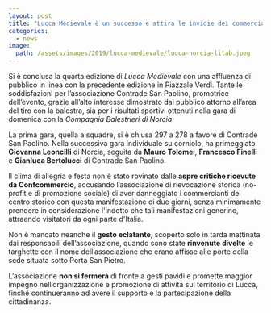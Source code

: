 ```yaml
---
layout: post
title: "Lucca Medievale è un successo e attira le invidie dei commercianti del centro storico"
categories:
  - news
image:
  path: /assets/images/2019/lucca-medievale/lucca-norcia-litab.jpeg
---
```


Si è conclusa la quarta edizione di *Lucca Medievale* con una affluenza di
pubblico in linea con la precedente edizione in Piazzale Verdi. Tante le
soddisfazioni per l’associazione Contrade San Paolino, promotrice dell’evento,
grazie all’alto interesse dimostrato dal pubblico attorno all’area del tiro con
la balestra, sia per i risultati sportivi ottenuti nella gara di domenica con la
*Compagnia Balestrieri di Norcia*.

<!-- more -->

La prima gara, quella a squadre, si è chiusa 297 a 278 a favore di Contrade San
Paolino. Nella successiva gara individuale su corniolo, ha primeggiato
**Giovanna Leoncilli** di Norcia, seguita da **Mauro Tolomei**, **Francesco
Finelli** e **Gianluca Bertolucci** di Contrade San Paolino.

Il clima di allegria e festa non è stato rovinato dalle **aspre critiche
ricevute da Confcommercio**, accusando l’associazione di rievocazione storica
(no-profit e di promozione sociale) di aver danneggiato i commercianti del
centro storico con questa manifestazione di due giorni, senza  minimamente
prendere in considerazione l'indotto che tali manifestazioni generino, attraendo
visitatori da ogni parte d'Italia.

Non è mancato neanche il **gesto eclatante**, scoperto solo in tarda mattinata
dai responsabili dell’associazione, quando sono state **rinvenute divelte** le
targhette con il nome dell’associazione che erano affisse alle porte della sede
situata sotto Porta San Pietro.

L’associazione **non si fermerà** di fronte a gesti pavidi e promette maggior
impegno nell’organizzazione e promozione di attività sul territorio di Lucca,
finché continueranno ad avere il supporto e la partecipazione della
cittadinanza.

<figure class="align-center">
  <a href="{{ 'assets/images/2019/lucca-medievale/targhetta-porta-divelta-01.jpeg' | absolute_url }}">
    <img src="{{ 'assets/images/2019/lucca-medievale/targhetta-porta-divelta-01.jpeg' | absolute_url }}" alt="">
  </a>
  <figcaption></figcaption>
</figure>

<figure class="align-center">
  <a href="{{ 'assets/images/2019/lucca-medievale/targhetta-porta-divelta-02.jpeg' | absolute_url }}">
    <img src="{{ 'assets/images/2019/lucca-medievale/targhetta-porta-divelta-02.jpeg' | absolute_url }}" alt="">
  </a>
  <figcaption></figcaption>
</figure>